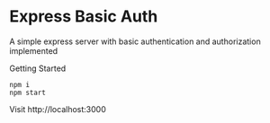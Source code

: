 # Express Basic Auth
A simple express server with basic authentication and authorization implemented

Getting Started

    npm i
    npm start

Visit http://localhost:3000
